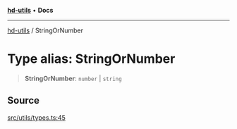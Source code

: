 [**hd-utils**](../README.md) • **Docs**

***

[hd-utils](../globals.md) / StringOrNumber

# Type alias: StringOrNumber

> **StringOrNumber**: `number` \| `string`

## Source

[src/utils/types.ts:45](https://github.com/AhmadHddad/h-utils/blob/8e9e542f98b1a43a336ce585dc8666b21b0e894d/src/utils/types.ts#L45)
